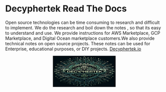 
Decyphertek Read The Docs
===============================================

Open source technologies can be time consuming to research and difficult to implement. 
We do the research and boil down the notes , so that its easy to understand and use. We
provide instructions for AWS Marketplace, GCP Marketplace, and Digital Ocean marketplace
customers.We also provide technical notes on open source projects. These notes can be 
used for Enterprise, educational purposes, or DIY projects. 
[Decyphertek.io](https://decyphertek.io/ 'Decyphertek.io')

<p align="center">
    <img src="https://github.com/decyphertek-io/configs/raw/main/Logos/decyphertek-logo.png" alt="Decyphertek.io" width="200" height="100">
</p>





